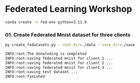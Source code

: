 # Federated Learning Workshop



```bash
conda create -n fed-env python=3.11.9
```


### 01. Create Federated Mnist dataset for three clients


```bash
py create_fedatasets.py --root_dir=./data --save_dir=./save

INFO:root:The donwloding is completed
INFO:root:saving federated mnist for client 1 ...
INFO:root:saving federated mnist for client 2 ...
INFO:root:saving federated mnist for client 3 ...
INFO:root:saving test dataset ...
INFO:root:finished 
```
